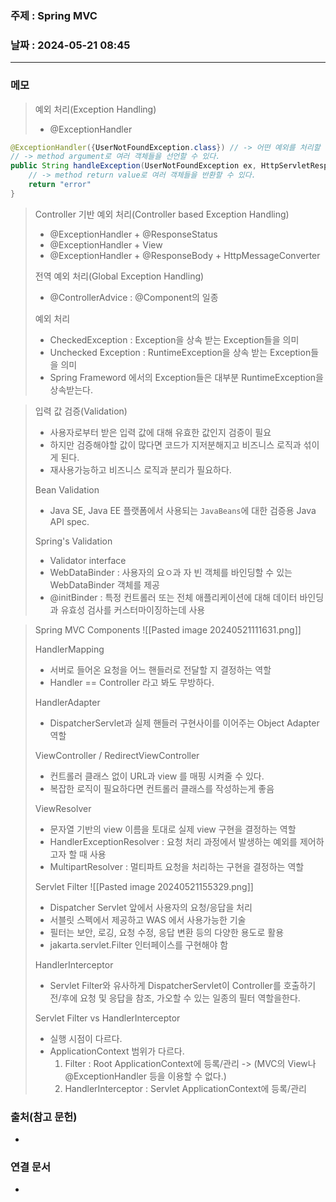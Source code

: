 ### 주제 : Spring MVC

### 날짜 : 2024-05-21 08:45
----
### 메모
> 예외 처리(Exception Handling)
> 	- @ExceptionHandler
```java
@ExceptionHandler({UserNotFoundException.class}) // -> 어떤 예외를 처리할 것인지 선언
// -> method argument로 여러 객체들을 선언할 수 있다.
public String handleException(UserNotFoundException ex, HttpServletResponse response) {
	// -> method return value로 여러 객체들을 반환할 수 있다.
	return "error"
}
```
> Controller 기반 예외 처리(Controller based Exception Handling)
> 	- @ExceptionHandler + @ResponseStatus
> 	- @ExceptionHandler + View
> 	- @ExceptionHandler + @ResponseBody + HttpMessageConverter
> 
> 전역 예외 처리(Global Exception Handling)
> 	- @ControllerAdvice : @Component의 일종
> 
> 예외 처리
> 	- CheckedException : Exception을 상속 받는 Exception들을 의미
> 	- Unchecked Exception : RuntimeException을 상속 받는 Exception들을 의미
> 	- Spring Frameword 에서의 Exception들은 대부분 RuntimeException을 상속받는다.

> 입력 값 검증(Validation)
> 	- 사용자로부터 받은 입력 값에 대해 유효한 값인지 검증이 필요
> 	- 하지만 검증해야할 값이 많다면 코드가 지저분해지고 비즈니스 로직과 섞이게 된다.
> 	- 재사용가능하고 비즈니스 로직과 분리가 필요하다.
> 
> Bean Validation
> 	- Java SE, Java EE 플랫폼에서 사용되는 `JavaBeans`에 대한 검증용 Java API spec.
> 
> Spring's Validation
> 	- Validator interface
> 	- WebDataBinder : 사용자의 요ㅇ과 자 빈 객체를 바인딩할 수 있는 WebDataBinder 객체를 제공
> 	- @initBinder : 특정 컨트롤러 또는 전체 애플리케이션에 대해 데이터 바인딩과 유효성 검사를 커스터마이징하는데 사용


> Spring MVC Components
> 	![[Pasted image 20240521111631.png]]
> 
> HandlerMapping
> 	- 서버로 들어온 요청을 어느 핸들러로 전달할 지 결정하는 역할
> 	- Handler == Controller 라고 봐도 무방하다.
> 
> HandlerAdapter
> 	- DispatcherServlet과 실제 핸들러 구현사이를 이어주는 Object Adapter 역할
> 
> ViewController / RedirectViewController
> 	- 컨트롤러 클래스 없이 URL과 view 를 매핑 시켜줄 수 있다.
> 	- 복잡한 로직이 필요하다면 컨트롤러 클래스를 작성하는게 좋음
> 
> ViewResolver
> 	- 문자열 기반의 view 이름을 토대로 실제 view 구현을 결정하는 역할
> 	- HandlerExceptionResolver : 요청 처리 과정에서 발생하는 예외를 제어하고자 할 때 사용
> 	- MultipartResolver : 멀티파트 요청을 처리하는 구현을 결정하는 역할
>
> Servlet Filter
> 	![[Pasted image 20240521155329.png]]
> 	- Dispatcher Servlet 앞에서 사용자의 요청/응답을 처리
> 	- 서블릿 스펙에서 제공하고 WAS 에서 사용가능한 기술
> 	- 필터는 보안, 로깅, 요청 수정, 응답 변환 등의 다양한 용도로 활용
> 	- jakarta.servlet.Filter 인터페이스를 구현해야 함
> 
> HandlerInterceptor
> 	- Servlet Filter와 유사하게 DispatcherServlet이 Controller를 호출하기 전/후에 요청 및 응답을 참조, 가오할 수 있는 일종의 필터 역할을한다.
> 
> Servlet Filter vs HandlerInterceptor
> 	- 실행 시점이 다르다.
> 	- ApplicationContext 범위가 다르다.
> 		1. Filter : Root ApplicationContext에 등록/관리 -> (MVC의 View나 @ExceptionHandler 등을 이용할 수 없다.)
> 		2. HandlerInterceptor : Servlet ApplicationContext에 등록/관리
### 출처(참고 문헌)
-

### 연결 문서
-
